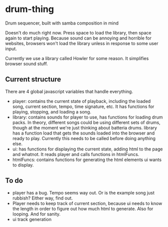 # drum-thing
Drum sequencer, built with samba composition in mind

Doesn't do much right now.
Press space to load the library, then space again to start playing. Because sound can be annoying and horrible for websites, browsers won't load the library unless in response to some user input.

Currently we use a library called Howler for some reason. It simplifies browser sound stuff.

Current structure
-----------------
There are 4 global javascript variables that handle everything.
* player: contains the current state of playback, including the loaded song, current section, tempo, time signature, etc. It has functions for playing, stopping, and loading a song.
* library: contains sounds for player to use, has functions for loading drum packs. In theory, different songs could be using different sets of drums, though at the moment we're just thinking about batteria drums. library has a function load that gets the sounds loaded into the browser and ready to play. Currently this needs to be called before doing anything else.
* ui: has functions for displaying the current state, adding html to the page and whatnot. It reads player and calls functions in htmlFuncs.
* htmlFuncs: contains functions for generating the html elements ui wants to display.



To do
-----
* player has a bug. Tempo seems way out. Or is the example song just rubbish? Either way, find out.
* Player needs to keep track of current section, because ui needs to know the length in order to figure out how much html to generate. Also for looping. And for sanity.
* ui track generation
